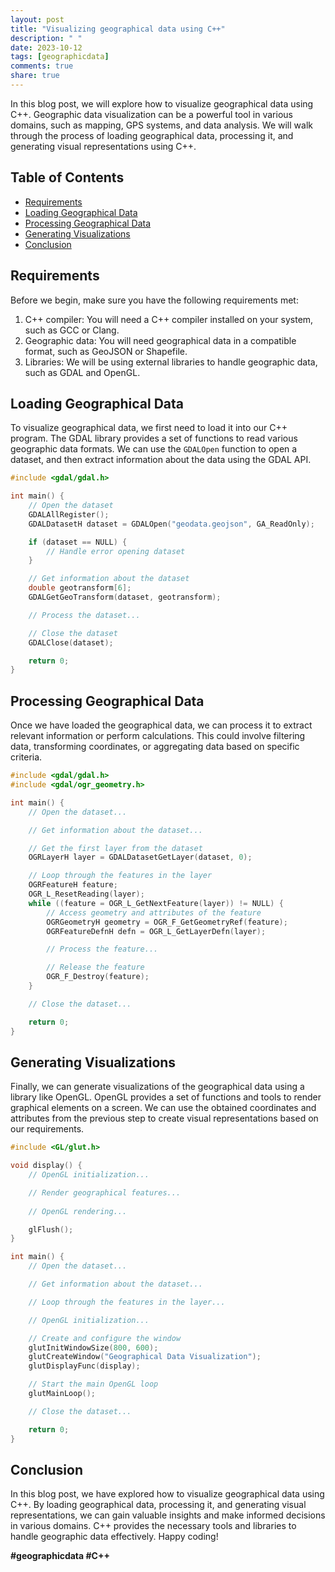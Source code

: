 ```yaml
---
layout: post
title: "Visualizing geographical data using C++"
description: " "
date: 2023-10-12
tags: [geographicdata]
comments: true
share: true
---
```


In this blog post, we will explore how to visualize geographical data using C++. Geographic data visualization can be a powerful tool in various domains, such as mapping, GPS systems, and data analysis. We will walk through the process of loading geographical data, processing it, and generating visual representations using C++.

## Table of Contents
- [Requirements](#requirements)
- [Loading Geographical Data](#loading-geographical-data)
- [Processing Geographical Data](#processing-geographical-data)
- [Generating Visualizations](#generating-visualizations)
- [Conclusion](#conclusion)

## Requirements

Before we begin, make sure you have the following requirements met:

1. C++ compiler: You will need a C++ compiler installed on your system, such as GCC or Clang.
2. Geographic data: You will need geographical data in a compatible format, such as GeoJSON or Shapefile.
3. Libraries: We will be using external libraries to handle geographic data, such as GDAL and OpenGL.

## Loading Geographical Data

To visualize geographical data, we first need to load it into our C++ program. The GDAL library provides a set of functions to read various geographic data formats. We can use the `GDALOpen` function to open a dataset, and then extract information about the data using the GDAL API.

```cpp
#include <gdal/gdal.h>

int main() {
    // Open the dataset
    GDALAllRegister();
    GDALDatasetH dataset = GDALOpen("geodata.geojson", GA_ReadOnly);

    if (dataset == NULL) {
        // Handle error opening dataset
    }

    // Get information about the dataset
    double geotransform[6];
    GDALGetGeoTransform(dataset, geotransform);

    // Process the dataset...

    // Close the dataset
    GDALClose(dataset);

    return 0;
}
```

## Processing Geographical Data

Once we have loaded the geographical data, we can process it to extract relevant information or perform calculations. This could involve filtering data, transforming coordinates, or aggregating data based on specific criteria.

```cpp
#include <gdal/gdal.h>
#include <gdal/ogr_geometry.h>

int main() {
    // Open the dataset...

    // Get information about the dataset...

    // Get the first layer from the dataset
    OGRLayerH layer = GDALDatasetGetLayer(dataset, 0);

    // Loop through the features in the layer
    OGRFeatureH feature;
    OGR_L_ResetReading(layer);
    while ((feature = OGR_L_GetNextFeature(layer)) != NULL) {
        // Access geometry and attributes of the feature
        OGRGeometryH geometry = OGR_F_GetGeometryRef(feature);
        OGRFeatureDefnH defn = OGR_L_GetLayerDefn(layer);

        // Process the feature...

        // Release the feature
        OGR_F_Destroy(feature);
    }

    // Close the dataset...

    return 0;
}
```

## Generating Visualizations

Finally, we can generate visualizations of the geographical data using a library like OpenGL. OpenGL provides a set of functions and tools to render graphical elements on a screen. We can use the obtained coordinates and attributes from the previous step to create visual representations based on our requirements.

```cpp
#include <GL/glut.h>

void display() {
    // OpenGL initialization...

    // Render geographical features...
    
    // OpenGL rendering...

    glFlush();
}

int main() {
    // Open the dataset...

    // Get information about the dataset...

    // Loop through the features in the layer...

    // OpenGL initialization...

    // Create and configure the window
    glutInitWindowSize(800, 600);
    glutCreateWindow("Geographical Data Visualization");
    glutDisplayFunc(display);

    // Start the main OpenGL loop
    glutMainLoop();

    // Close the dataset...

    return 0;
}
```

## Conclusion

In this blog post, we have explored how to visualize geographical data using C++. By loading geographical data, processing it, and generating visual representations, we can gain valuable insights and make informed decisions in various domains. C++ provides the necessary tools and libraries to handle geographic data effectively. Happy coding!

**#geographicdata #C++**